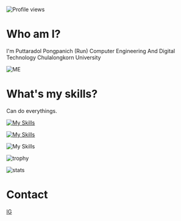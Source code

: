 ![Profile views](https://komarev.com/ghpvc/?username=RuNoBi)

# Who am I?
I'm Puttaradol Pongpanich (Run)
Computer Engineering And Digital Technology Chulalongkorn University

![ME](https://pbs.twimg.com/profile_images/1304752924610850817/4eIlt6oT_400x400.jpg)

# What's my skills?
Can do everythings.

[![My Skills](https://skillicons.dev/icons?i=aws,gcp,azure,react,vue,flutter&perline=3)](https://skillicons.dev)

[![My Skills](https://skillicons.dev/icons?i=java,kotlin,nodejs,figma&theme=light)](https://skillicons.dev)

![My Skills](https://skillicons.dev/icons?i=git,kubernetes,docker,c,vim)

![trophy](https://github-profile-trophy.vercel.app/?username=RuNoBi)

![stats](https://github-readme-stats.vercel.app/api?username=RuNoBi&show_icons=true)

# Contact

[IG](https://www.instagram.com/run_ptrd/ "IG jaaa")






